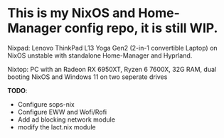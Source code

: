 # This is my NixOS and Home-Manager config repo, it is still WIP.

Nixpad: Lenovo ThinkPad L13 Yoga Gen2 (2-in-1 convertible Laptop) on NixOS unstable with standalone Home-Manager and Hyprland.

Nixtop: PC with an Radeon RX 6950XT, Ryzen 6 7600X, 32G RAM, dual booting NixOS and Windows 11 on two seperate drives

**TODO**:
- Configure sops-nix
- Configure EWW and Wofi/Rofi
- Add ad blocking network module
- modify the lact.nix module
